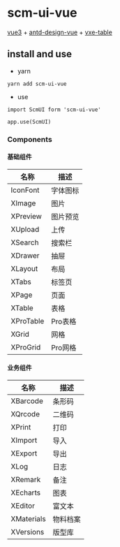 # scm-ui-vue

[vue3](https://v3.cn.vuejs.org/) + [antd-design-vue](https://www.antdv.com/docs/vue/introduce-cn) + [vxe-table](https://vxetable.cn/v4/#/table/start/install)

## install and use

- yarn

```yarn
yarn add scm-ui-vue
```

- use

```yarn
import ScmUI form 'scm-ui-vue'

app.use(ScmUI)
```

### Components

#### 基础组件

| 名称 | 描述 |
| --- | --- |
| IconFont | 字体图标 |
| XImage | 图片 |
| XPreview | 图片预览 |
| XUpload | 上传 |
| XSearch | 搜索栏 |
| XDrawer | 抽屉 |
| XLayout | 布局 |
| XTabs | 标签页 |
| XPage | 页面 |
| XTable | 表格 |
| XProTable | Pro表格 |
| XGrid | 网格 |
| XProGrid | Pro网格 |

#### 业务组件

| 名称 | 描述 |
| --- | --- |
| XBarcode | 条形码 |
| XQrcode | 二维码 |
| XPrint | 打印 |
| XImport | 导入 |
| XExport | 导出 |
| XLog | 日志 |
| XRemark | 备注 |
| XEcharts | 图表 |
| XEditor | 富文本 |
| XMaterials | 物料档案 |
| XVersions | 版型库 |
